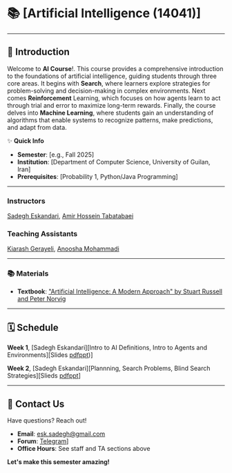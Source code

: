  # 📚 [Artificial Intelligence (14041)]


---

## 🌟 Introduction

Welcome to **AI Course**!. This course provides a comprehensive introduction to the foundations of artificial intelligence, guiding students through three core areas. It begins with **Search**, where learners explore strategies for problem-solving and decision-making in complex environments. Next comes **Reinforcement** Learning, which focuses on how agents learn to act through trial and error to maximize long-term rewards. Finally, the course delves into **Machine Learning**, where students gain an understanding of algorithms that enable systems to recognize patterns, make predictions, and adapt from data.  

✨ **Quick Info**    
- **Semester**: [e.g., Fall 2025]  
- **Institution**: [Department of Computer Science, University of Guilan, Iran]  
- **Prerequisites**: [Probability 1, Python/Java Programming]
---



### Instructors
[Sadegh Eskandari](https://sadegh28.github.io/eskandari/), [Amir Hossein Tabatabaei](https://sadegh28.github.io/eskandari/)



### Teaching Assistants
[Kiarash Gerayeli](https://github.com/KiarashGerayeli), [Anoosha Mohammadi](https://github.com/AnooshaMohammadi)

---
### 📚 Materials
- **Textbook**: ["Artificial Intelligence: A Modern Approach" by Stuart Russell and Peter Norvig](https://aima.cs.berkeley.edu/)
---

## 🗓️ Schedule
**Week 1**, [Sadegh Eskandari][Intro to AI Definitions, Intro to Agents and Environments][Slides [pdf](./Slides/Week1/AI_Lecture1.pdf)[ppt](./Slides/Week1/AI_Lecture1.pptx))]

**Week 2**, [Sadegh Eskandari][Plannning, Search Problems, Blind Search Strategies][Slieds [pdf](./Slides/Week2/AI_Lecture2.pdf)[ppt](./Slides/Week2/AI_Lecture2.pptx)]


---

## 📧 Contact Us

Have questions? Reach out!  
- **Email**: [esk.sadegh@gmail.com](mailto:esk.sadegh@gmail.com)  
- **Forum**: [Telegram](https://t.me/+kkWK83HP2PdmMjY0)] 
- **Office Hours**: See staff and TA sections above  

**Let's make this semester amazing!**
